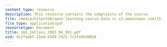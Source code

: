```yaml
---
content_type: resource
description: This resource contains the complaints of the course.
file: /media/https%3A/open-learning-course-data-rc.s3.amazonaws.com/15-834-marketing-strategy-spring-2003/dc2faab521e843d935217c2fe66dd816_16b_InClass_2003_04_091.pdf
file_type: application/pdf
resourcetype: Document
title: 16b_InClass_2003_04_091.pdf
uid: dc2faab5-21e8-43d9-3521-7c2fe66dd816
---
```

